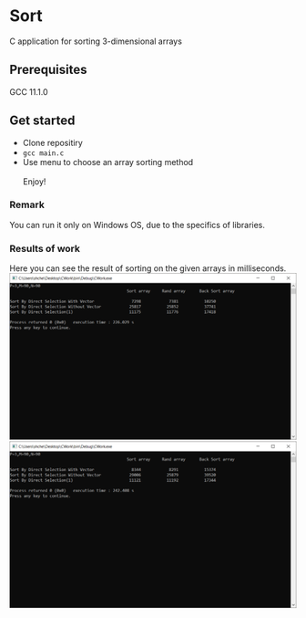 # Sort
C application for sorting 3-dimensional arrays
## Prerequisites
GCC 11.1.0
## Get started
- Clone repositiry 
- `
gcc main.c
` 
- Use menu to choose an array sorting method \
\
Enjoy!
### Remark
You can run it only on Windows OS, due to the specifics of libraries.
### Results of work
Here you can see the result of sorting on the given arrays in milliseconds. 
![alt text](Table.png)
![alt text](Table2.png)
